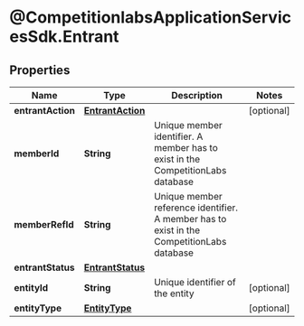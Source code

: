# @CompetitionlabsApplicationServicesSdk.Entrant

## Properties

Name | Type | Description | Notes
------------ | ------------- | ------------- | -------------
**entrantAction** | [**EntrantAction**](EntrantAction.md) |  | [optional] 
**memberId** | **String** | Unique member identifier. A member has to exist in the CompetitionLabs database | 
**memberRefId** | **String** | Unique member reference identifier. A member has to exist in the CompetitionLabs database | 
**entrantStatus** | [**EntrantStatus**](EntrantStatus.md) |  | 
**entityId** | **String** | Unique identifier of the entity | [optional] 
**entityType** | [**EntityType**](EntityType.md) |  | [optional] 


